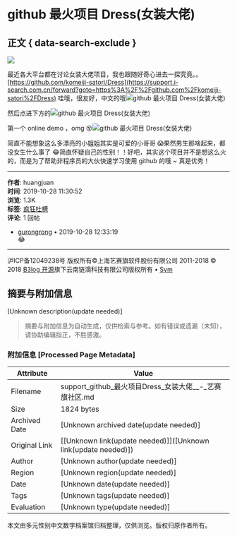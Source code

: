 # github 最火项目 Dress(女装大佬)

## 正文 { data-search-exclude }


![](https://support.i-search.com.cn/upload/bbs/20190129/35a2d2ca23e94e6f8ffec0ef765351d6_Snipaste_20190129_141102.png)

最近各大平台都在讨论女装大佬项目，我也跟随好奇心进去一探究竟。。[https://github.com/komeiji-satori/Dress](https://support.i-search.com.cn/forward?goto=https%3A%2F%2Fgithub.com%2Fkomeiji-satori%2FDress) 哇哦，很友好，中文的哦![github 最火项目 Dress(女装大佬)](https://support.i-search.com.cn/upload/bbs/20191028/6be86c90d02d403791e775dfd07f52c2_image.png)

然后点进下方的![github 最火项目 Dress(女装大佬)](https://support.i-search.com.cn/upload/bbs/20191028/304695b92979423e9a5e2093ea3c61b0_image.png)

第一个 online demo ，omg 😵![github 最火项目 Dress(女装大佬)](https://support.i-search.com.cn/upload/bbs/20191028/0385609ee5604424aa9c4261563ae13b_image.png)

简直不能想象这么多漂亮的小姐姐其实是可爱的小哥哥 😱果然男生那啥起来，都没女生什么事了 😂简直怀疑自己的性别！！好吧，其实这个项目并不是想这么火的，而是为了帮助非程序员的大伙快速学习使用 github 的哦 ~ 真是优秀！

---

**作者**: huangjuan  
**时间**: 2019-10-28 11:30:52  
**浏览**: 1.3K  
**标签**: [疯狂吐槽](https://support.i-search.com.cn/tag/%E7%96%AF%E7%8B%82%E5%90%90%E6%A7%BD)  
**评论**: 1 回帖  
- [gurongrong](https://support.i-search.com.cn/member/gurongrong1) • 2019-10-28 12:33:19  
    😂

---

沪ICP备12049238号 版权所有©上海艺赛旗软件股份有限公司 2011-2018 © 2018 [B3log 开源](https://b3log.org/)旗下云南链滴科技有限公司版权所有 • [Sym](https://sym.b3log.org/)  
<!-- tcd_original_link https://support.i-search.com.cn/article/1572233452580 -->


## 摘要与附加信息

<!-- tcd_abstract -->
[Unknown description(update needed)]
<!-- tcd_abstract_end -->

> 摘要与附加信息为自动生成，仅供检索与参考。如有错误或遗漏（未知），请协助编辑指正，不胜感激。

### 附加信息 [Processed Page Metadata]

| Attribute       | Value                                  |
|-----------------|----------------------------------------|
| Filename        | support_github_最火项目Dress_女装大佬__-_艺赛旗社区.md                             |
| Size            | 1824 bytes                           |
| Archived Date   | [Unknown archived date(update needed)]                             |
| Original Link   | [[Unknown link(update needed)]]([Unknown link(update needed)])                       |
| Author          | [Unknown author(update needed)]                               |
| Region          | [Unknown region(update needed)]                               |
| Date            | [Unknown date(update needed)]                                 |
| Tags            | [Unknown tags(update needed)]                                 |
| Evaluation            | [Unknown type(update needed)]                                 |
<!-- tcd_table_end -->

本文由多元性别中文数字档案馆归档整理，仅供浏览。版权归原作者所有。
